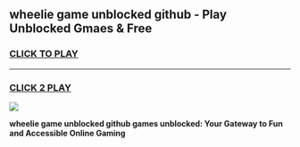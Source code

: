 
## wheelie game unblocked github - Play Unblocked Gmaes & Free
<h3>
<a href="https://premium.freeplayer.one?title=wheelie_game_unblocked_github&ref=19F">CLICK TO PLAY</a></h3>
<hr>

<h3>
<a href="https://premium.freeplayer.one?title=wheelie_game_unblocked_github&ref=19F">CLICK 2 PLAY</a>
  
</h3>

<a href="https://premium.freeplayer.one?title=wheelie_game_unblocked_github&ref=19F/"><img src="https://clearcache.store/games.png"></a>


**wheelie game unblocked github games unblocked: Your Gateway to Fun and Accessible Online Gaming**

